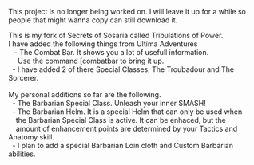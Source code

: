 This project is no longer being worked on. I will leave it up for a while so people that might wanna copy can still download it.

This is my fork of Secrets of Sosaria called Tribulations of Power.<br>
I  have added the following things from Ultima Adventures<br>
&nbsp;&nbsp; - The Combat Bar. It shows you a lot of usefull information.<br>
&nbsp;&nbsp;&ensp; Use the command [combatbar to bring it up. <br>
&nbsp;&nbsp;- I have added 2 of there Special Classes, The Troubadour and The Sorcerer.
<br>
<br>
My personal additions so far are the following.<br>
&nbsp;&nbsp;- The Barbarian Special Class. Unleash your inner SMASH!<br>
&nbsp;&nbsp;- The Barbarian Helm. It is a special Helm that can only be used when <br>
&nbsp;&nbsp;&ensp;the Barbarian Special Class is active. It can be enhaced, but the<br> 
&nbsp;&nbsp;&ensp;amount of enhancement points are determined by your Tactics and Anatomy skill.<br>
&nbsp;&nbsp;- I plan to add a special Barbarian Loin cloth and Custom Barbarian abilities.<br> 
